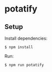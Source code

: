 # potatify

## Setup

Install dependencies:

```
$ npm install
```

Run:

```
$ npm run potatify
```
